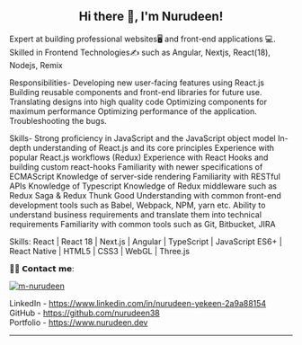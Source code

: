  <h2 align="center">Hi there 👋, I'm Nurudeen!</h2>

Expert at building professional websites🖥 and front-end applications 💻. Skilled in Frontend Technologies✍️ such as Angular, Nextjs, React(18), Nodejs, Remix

Responsibilities-
Developing new user-facing features using React.js
Building reusable components and front-end libraries for future use.
Translating designs into high quality code
Optimizing components for maximum performance
Optimizing performance of the application.
Troubleshooting the bugs.
 
Skills-
Strong proficiency in JavaScript and the JavaScript object model
In-depth understanding of React.js and its core principles
Experience with popular React.js workflows (Redux)
Experience with React Hooks and building custom react-hooks
Familiarity with newer specifications of ECMAScript
Knowledge of server-side rendering 
Familiarity with RESTful APIs
Knowledge of Typescript
Knowledge of Redux middleware such as Redux Saga & Redux Thunk
Good Understanding with common front-end development tools such as Babel, Webpack, NPM, yarn etc.
Ability to understand business requirements and translate them into technical requirements
Familiarity with common tools such as Git, Bitbucket, JIRA

Skills: React | React 18 | Next.js | Angular | TypeScript | JavaScript ES6+ | React Native | HTML5 | CSS3 | WebGL | Three.js


🙋‍♂️ 𝗖𝗼𝗻𝘁𝗮𝗰𝘁 𝗺𝗲:

<p align="left" dir="auto">
<a href="https://www.linkedin.com/in/nurudeen-yekeen-2a9a88154" rel="nofollow"><img align="center" src="https://img.shields.io/badge/LinkedIn-0077B5?style=for-the-badge&logo=linkedin&logoColor=white" alt="m-nurudeen" data-canonical-src="https://img.shields.io/badge/LinkedIn-0077B5?style=for-the-badge&amp;logo=linkedin&amp;logoColor=white" style="max-width: 100%;"></a>

</p>

LinkedIn - https://www.linkedin.com/in/nurudeen-yekeen-2a9a88154 <br/> 
GitHub - https://github.com/nurudeen38 </br>
Portfolio -  https://www.nurudeen.dev  <br/>

--------


